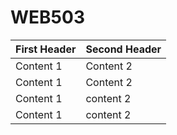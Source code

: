 # WEB503
First Header | Second Header
------------ | -------------
Content 1 | Content 2
Content 1 | Content 2
Content 1 | content 2
Content 1 | content 2

